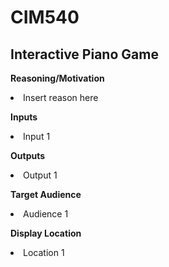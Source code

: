 # CIM540

## Interactive Piano Game

<b>Reasoning/Motivation</b>
<li>Insert reason here</li>

<p><b>Inputs</b>
<li>Input 1</li>
</p>

<p><b>Outputs</b>
<li>Output 1</li>
</p>

<p><b>Target Audience</b>
<li>Audience 1</li>
</p>

<p><b>Display Location</b>
<li>Location 1</li>
</p>
